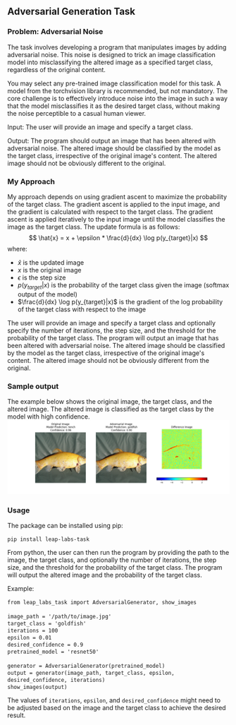 ## Adversarial Generation Task
### Problem: Adversarial Noise
The task involves developing a program that manipulates images by adding adversarial noise. This noise is designed to trick an image classification model into misclassifying the altered image as a specified target class, regardless of the original content.

You may select any pre-trained image classification model for this task. A model from the torchvision library is recommended, but not mandatory.
The core challenge is to effectively introduce noise into the image in such a way that the model misclassifies it as the desired target class, without making the noise perceptible to a casual human viewer.

Input:
The user will provide an image and specify a target class.

Output:
The program should output an image that has been altered with adversarial noise. The altered image should be classified by the model as the target class, irrespective of the original image's content. The altered image should not be obviously different to the original.

### My Approach
My approach depends on using gradient ascent to maximize the probability of the target class. The gradient ascent is applied to the input image, and the gradient is calculated with respect to the target class. The gradient ascent is applied iteratively to the input image until the model classifies the image as the target class. The update formula is as follows:
$$
\hat{x} = x + \epsilon * \frac{d}{dx} \log p(y_{target}|x)
$$
where:
- $\hat{x}$ is the updated image
- $x$ is the original image
- $\epsilon$ is the step size
- $p(y_{target}|x)$ is the probability of the target class given the image (softmax output of the model)
- $\frac{d}{dx} \log p(y_{target}|x)$ is the gradient of the log probability of the target class with respect to the image

The user will provide an image and specify a target class and optionally specify the number of iterations, the step size, and the threshold for the probability of the target class. The program will output an image that has been altered with adversarial noise. The altered image should be classified by the model as the target class, irrespective of the original image's content. The altered image should not be obviously different from the original.

### Sample output
The example below shows the original image, the target class, and the altered image. The altered image is classified as the target class by the model with high confidence.
![Example](https://raw.githubusercontent.com/ahmedhshahin/leap_labs_task/main/example.png)

### Usage
The package can be installed using pip:
```
pip install leap-labs-task
```

From python, the user can then run the program by providing the path to the image, the target class, and optionally the number of iterations, the step size, and the threshold for the probability of the target class. The program will output the altered image and the probability of the target class.

Example:
```
from leap_labs_task import AdversarialGenerator, show_images

image_path = '/path/to/image.jpg'
target_class = 'goldfish'
iterations = 100
epsilon = 0.01
desired_confidence = 0.9
pretrained_model = 'resnet50'

generator = AdversarialGenerator(pretrained_model)
output = generator(image_path, target_class, epsilon, desired_confidence, iterations)
show_images(output)
```

The values of `iterations`, `epsilon`, and `desired_confidence` might need to be adjusted based on the image and the target class to achieve the desired result.